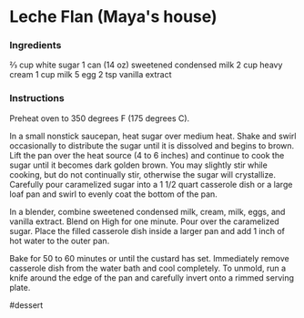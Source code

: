 # Leche Flan (Maya's house)
### Ingredients
2⁄3 cup white sugar
1 can (14 oz) sweetened condensed milk
2 cup heavy cream
1 cup milk
5 egg
2 tsp vanilla extract

### Instructions
Preheat oven to 350 degrees F (175 degrees C).

In a small nonstick saucepan, heat sugar over medium heat. Shake and swirl occasionally to distribute the sugar until it is dissolved and begins to brown. Lift the pan over the heat source (4 to 6 inches) and continue to cook the sugar until it becomes dark golden brown. You may slightly stir while cooking, but do not continually stir, otherwise the sugar will crystallize. Carefully pour caramelized sugar into a 1 1/2 quart casserole dish or a large loaf pan and swirl to evenly coat the bottom of the pan.

In a blender, combine sweetened condensed milk, cream, milk, eggs, and vanilla extract. Blend on High for one minute. Pour over the caramelized sugar. Place the filled casserole dish inside a larger pan and add 1 inch of hot water to the outer pan.

Bake for 50 to 60 minutes or until the custard has set. Immediately remove casserole dish from the water bath and cool completely. To unmold, run a knife around the edge of the pan and carefully invert onto a rimmed serving plate.

#dessert